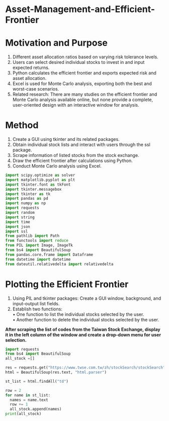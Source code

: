 # Asset-Management-and-Efficient-Frontier

# Motivation and Purpose

1. Different asset allocation ratios based on varying risk tolerance levels.<br>
2. Users can select desired individual stocks to invest in and input expected returns.<br>
3. Python calculates the efficient frontier and exports expected risk and asset allocation.<br>
4. Excel is used for Monte Carlo analysis, exporting both the best and worst-case scenarios.<br>
5. Related research: There are many studies on the efficient frontier and Monte Carlo analysis available online, but none provide a complete, user-oriented design with an interactive window for analysis.<br>

# Method

1. Create a GUI using tkinter and its related packages.<br>
2. Obtain individual stock lists and interact with users through the ssl package.<br>
3. Scrape information of listed stocks from the stock exchange.<br>
4. Draw the efficient frontier after calculations using Python.<br>
5. Conduct Monte Carlo analysis using Excel.<br>

```python
import scipy.optimize as solver
import matplotlib.pyplot as plt
import tkinter.font as tkFont
import tkinter.messagebox
import tkinter as tk
import pandas as pd
import numpy as np
import requests
import random
import string
import time
import json
import ssl
from pathlib import Path
from functools import reduce
from PIL import Image, ImageTk
from bs4 import BeautifulSoup
from pandas.core.frame import Dataframe
from datetime import datetime
from dateutil.relativedelta import relativedelta
```


# Plotting the Efficient Frontier

1.  Using PIL and tkinter packages: Create a GUI window, background, and input-output list fields.<br>
2. Establish two functions:<br>
• One function to list the individual stocks selected by the user.<br>
• Another function to delete the individual stocks selected by the user.<br>

__After scraping the list of codes from the Taiwan Stock Exchange, display it in the left column of the window and create a drop-down menu for user selection.__

```python
import requests
from bs4 import BeautifulSoup
all_stock =[]

res = requests.get("https://www.twse.com.tw/zh/stockSearch/stockSearch")
html = BeautifulSoup(res.text, "html.parser")

st_list = html.findAll("td")

row = 2
for name in st_list:
  names = name.text
  row += 1
  all_stock.append(names)
print(all_stock)
```

